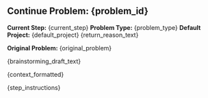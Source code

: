 ## Continue Problem: {problem_id}

**Current Step:** {current_step}
**Problem Type:** {problem_type}
**Default Project:** {default_project}
{return_reason_text}

**Original Problem:**
{original_problem}

{brainstorming_draft_text}

{context_formatted}

{step_instructions}